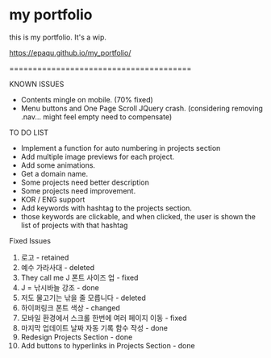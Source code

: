 # my portfolio
this is my portfolio. It's a wip.

https://epaqu.github.io/my_portfolio/

=======================================

KNOWN ISSUES
* Contents mingle on mobile. (70% fixed)
* Menu buttons and One Page Scroll JQuery crash. (considering removing .nav... might feel empty need to compensate)

TO DO LIST
* Implement a function for auto numbering in projects section
* Add multiple image previews for each project.
* Add some animations.
* Get a domain name.
* Some projects need better description
* Some projects need improvement.
* KOR / ENG support
* Add keywords with hashtag to the projects section.
* those keywords are clickable, and when clicked, the user is shown the list of projects with that hashtag

Fixed Issues
1) 로고 - retained
2) 예수 가라사대 - deleted
3) They call me J 폰트 사이즈 업 - fixed
4) J = 낚시바늘 강조 - done
5) 저도 물고기는 낚을 줄 모릅니다 - deleted
6) 하이퍼링크 폰트 색상 - changed
7) 모바일 환경에서 스크롤 한번에 여러 페이지 이동 - fixed
8) 마지막 업데이트 날짜 자동 기록 함수 작성 - done
9) Redesign Projects Section - done
10) Add buttons to hyperlinks in Projects Section - done